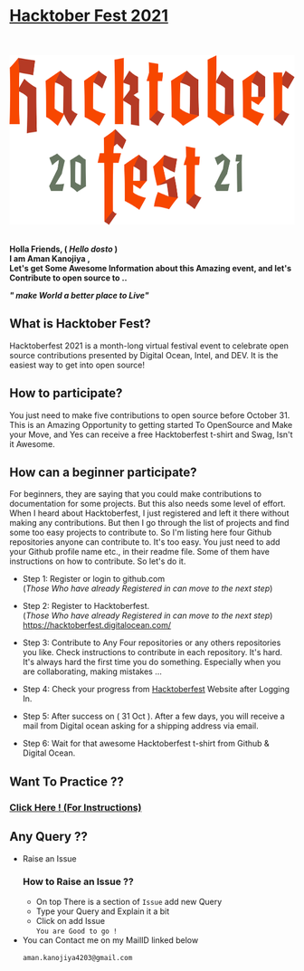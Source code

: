# [**Hacktober Fest 2021**](https://hacktoberfest.digitalocean.com/)

<br>
<br>
<img height="300px" width="auto" style="align-item:center; background-color:#F4F0E1;" src="./images/htp.svg">
<br>
<br>

**Holla Friends, ( _Hello dosto_ ) <br>
I am **Aman Kanojiya** , <br>
Let's get Some Awesome Information about this Amazing event, and let's Contribute to open source to ..<br>**

**_" make World a better place to Live"_**

## What is Hacktober Fest?

Hacktoberfest 2021 is a month-long virtual festival event to celebrate open source contributions presented by Digital Ocean, Intel, and DEV. It is the easiest way to get into open source!

## How to participate?

You just need to make five contributions to open source before October 31. This is an Amazing Opportunity to getting started To OpenSource and Make your Move, and Yes can receive a free Hacktoberfest t-shirt and Swag, Isn't it Awesome.

## How can a beginner participate?

For beginners, they are saying that you could make contributions to documentation for some projects. But this also needs some level of effort. When I heard about Hacktoberfest, I just registered and left it there without making any contributions. But then I go through the list of projects and find some too easy projects to contribute to. So I'm listing here four Github repositories anyone can contribute to. It's too easy. You just need to add your Github profile name etc., in their readme file. Some of them have instructions on how to contribute. So let's do it.

- Step 1: Register or login to github.com <br>
  (_Those Who have already Registered in can move to the next step_)
- Step 2: Register to Hacktoberfest.<br>
  (_Those Who have already Registered in can move to the next step_)
  https://hacktoberfest.digitalocean.com/
- Step 3: Contribute to Any Four repositories or any others repositories you like. Check instructions to contribute in each repository. It's hard. It's always hard the first time you do something. Especially when you are collaborating, making mistakes …

- Step 4: Check your progress from [Hacktoberfest](https://hacktoberfest.digitalocean.com/) Website after Logging In.

- Step 5: After success on ( 31 Oct ). After a few days, you will receive a mail from Digital ocean asking for a shipping address via email.

- Step 6: Wait for that awesome Hacktoberfest t-shirt from Github & Digital Ocean.

## Want To Practice ??

### [Click Here ! (For Instructions)](Practice.md)

## Any Query ??

- Raise an Issue
  ### How to Raise an Issue ??
  - On top There is a section of `Issue` add new Query
  - Type your Query and Explain it a bit
  - Click on add Issue<br>
    `You are Good to go !`
- You can Contact me on my MailID linked below
  ```bash
  aman.kanojiya4203@gmail.com
  ```
